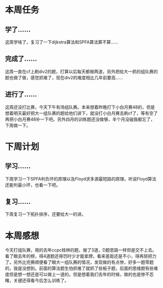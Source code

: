 # 本周任务

## 学了……

这周学啥了，复习了一下dijkstra算法和SPFA算法算不算……

## 完成了……

这周一直在cf上刷div2的题，打算以后每天都做两道，另外把给大一抓的组队赛的题也做了做，感觉抓难了，现在div2的难度相比几年前要高……

## 进行了……

这周还没打比赛，今天下午有场组队赛。本来想着昨晚打下小白月赛48的，但是想着明天最好把大一组队赛的题给他们讲下，就没打小白月赛去刷cf了，等有空了再把小白月赛48补一下吧。另外四月的训练题还没做够，半个月没碰我都忘了，下周做一下。

# 下周计划

## 学习……

下周学习一下SPFA判负环的原理以及Floyd求多源最短路的原理，听说Floyd算法还能判最小环，也看一下吧。

## 复习……

下周复习一下拓扑排序，还要给大一的讲。

# 本周感想

今天打组队赛，用的去年ccpc桂林的题，做了3道，D题思路一样但是交不上去。看了眼去年的榜，得4道题还得罚时少才能拿牌，看来差距还是不小，得再努把力了。另外比完赛顺便看了眼大一组队赛的情况，发现做的有点惨，好多一题零题的，我是没想到。前面的算法题生怕抓难了就抓了些板子题，后面的思维题有些难度但是想一想还是可以做上一道的。但是想着我们去年的时候，做的也是惨不忍睹，关键还得看今后怎么训练了。
